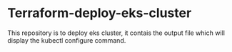 # Terraform-deploy-eks-cluster
This repository is to deploy eks cluster, it contais the output file which will display the kubectl configure command.
